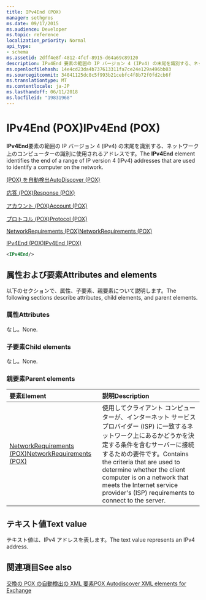 ```yaml
---
title: IPv4End (POX)
manager: sethgros
ms.date: 09/17/2015
ms.audience: Developer
ms.topic: reference
localization_priority: Normal
api_type:
- schema
ms.assetid: 2dff4e8f-4812-4fcf-8915-d64a69c89120
description: IPv4End 要素の範囲の IP バージョン 4 (IPv4) の末尾を識別する、ネットワーク上のコンピューターの識別に使用されるアドレスです。
ms.openlocfilehash: 14e4cd23da4b737613311fa7ce24e129a496bb03
ms.sourcegitcommit: 34041125dc8c5f993b21cebfc4f8b72f0fd2cb6f
ms.translationtype: MT
ms.contentlocale: ja-JP
ms.lasthandoff: 06/11/2018
ms.locfileid: "19831968"
---
```

# <a name="ipv4end-pox"></a><span data-ttu-id="0ada9-103">IPv4End (POX)</span><span class="sxs-lookup"><span data-stu-id="0ada9-103">IPv4End (POX)</span></span>

<span data-ttu-id="0ada9-104">**IPv4End**要素の範囲の IP バージョン 4 (IPv4) の末尾を識別する、ネットワーク上のコンピューターの識別に使用されるアドレスです。</span><span class="sxs-lookup"><span data-stu-id="0ada9-104">The **IPv4End** element identifies the end of a range of IP version 4 (IPv4) addresses that are used to identify a computer on the network.</span></span> 
  
[<span data-ttu-id="0ada9-105">(POX) を自動検出</span><span class="sxs-lookup"><span data-stu-id="0ada9-105">AutoDiscover (POX)</span></span>](autodiscover-pox.md)
  
[<span data-ttu-id="0ada9-106">応答 (POX)</span><span class="sxs-lookup"><span data-stu-id="0ada9-106">Response (POX)</span></span>](response-pox.md)
  
[<span data-ttu-id="0ada9-107">アカウント (POX)</span><span class="sxs-lookup"><span data-stu-id="0ada9-107">Account (POX)</span></span>](account-pox.md)
  
[<span data-ttu-id="0ada9-108">プロトコル (POX)</span><span class="sxs-lookup"><span data-stu-id="0ada9-108">Protocol (POX)</span></span>](protocol-pox.md)
  
[<span data-ttu-id="0ada9-109">NetworkRequirements (POX)</span><span class="sxs-lookup"><span data-stu-id="0ada9-109">NetworkRequirements (POX)</span></span>](networkrequirements-pox.md)
  
[<span data-ttu-id="0ada9-110">IPv4End (POX)</span><span class="sxs-lookup"><span data-stu-id="0ada9-110">IPv4End (POX)</span></span>](ipv4end-pox.md)
  
```xml
<IPv4End/>
```

## <a name="attributes-and-elements"></a><span data-ttu-id="0ada9-111">属性および要素</span><span class="sxs-lookup"><span data-stu-id="0ada9-111">Attributes and elements</span></span>

<span data-ttu-id="0ada9-112">以下のセクションで、属性、子要素、親要素について説明します。</span><span class="sxs-lookup"><span data-stu-id="0ada9-112">The following sections describe attributes, child elements, and parent elements.</span></span>
  
### <a name="attributes"></a><span data-ttu-id="0ada9-113">属性</span><span class="sxs-lookup"><span data-stu-id="0ada9-113">Attributes</span></span>

<span data-ttu-id="0ada9-114">なし。</span><span class="sxs-lookup"><span data-stu-id="0ada9-114">None.</span></span>
  
### <a name="child-elements"></a><span data-ttu-id="0ada9-115">子要素</span><span class="sxs-lookup"><span data-stu-id="0ada9-115">Child elements</span></span>

<span data-ttu-id="0ada9-116">なし。</span><span class="sxs-lookup"><span data-stu-id="0ada9-116">None.</span></span>
  
### <a name="parent-elements"></a><span data-ttu-id="0ada9-117">親要素</span><span class="sxs-lookup"><span data-stu-id="0ada9-117">Parent elements</span></span>

|<span data-ttu-id="0ada9-118">**要素**</span><span class="sxs-lookup"><span data-stu-id="0ada9-118">**Element**</span></span>|<span data-ttu-id="0ada9-119">**説明**</span><span class="sxs-lookup"><span data-stu-id="0ada9-119">**Description**</span></span>|
|:-----|:-----|
|[<span data-ttu-id="0ada9-120">NetworkRequirements (POX)</span><span class="sxs-lookup"><span data-stu-id="0ada9-120">NetworkRequirements (POX)</span></span>](networkrequirements-pox.md) <br/> |<span data-ttu-id="0ada9-121">使用してクライアント コンピューターが、インターネット サービス プロバイダー (ISP) に一致するネットワーク上にあるかどうかを決定する条件を含むサーバーに接続するための要件です。</span><span class="sxs-lookup"><span data-stu-id="0ada9-121">Contains the criteria that are used to determine whether the client computer is on a network that meets the Internet service provider's (ISP) requirements to connect to the server.</span></span>  <br/> |
   
## <a name="text-value"></a><span data-ttu-id="0ada9-122">テキスト値</span><span class="sxs-lookup"><span data-stu-id="0ada9-122">Text value</span></span>

<span data-ttu-id="0ada9-123">テキスト値は、IPv4 アドレスを表します。</span><span class="sxs-lookup"><span data-stu-id="0ada9-123">The text value represents an IPv4 address.</span></span>
  
## <a name="see-also"></a><span data-ttu-id="0ada9-124">関連項目</span><span class="sxs-lookup"><span data-stu-id="0ada9-124">See also</span></span>



[<span data-ttu-id="0ada9-125">交換の POX の自動検出の XML 要素</span><span class="sxs-lookup"><span data-stu-id="0ada9-125">POX Autodiscover XML elements for Exchange</span></span>](pox-autodiscover-xml-elements-for-exchange.md)

